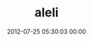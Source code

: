 ---
title: "aleli"
date: 2012-07-25 05:30:03 00:00
permalink: /aleli
twitter: ""
likes: [258,252,651,715,20,429,254,710]
id: 1256
gravatar: "http://www.gravatar.com/avatar/16a6fbf29eca6994ea38afa67555a0ab"
---